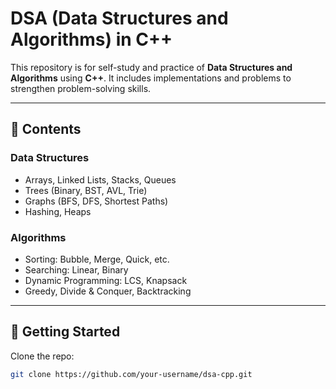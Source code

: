 # DSA (Data Structures and Algorithms) in C++

This repository is for self-study and practice of **Data Structures and Algorithms** using **C++**. It includes implementations and problems to strengthen problem-solving skills.

---

## 📂 Contents
### Data Structures
- Arrays, Linked Lists, Stacks, Queues
- Trees (Binary, BST, AVL, Trie)
- Graphs (BFS, DFS, Shortest Paths)
- Hashing, Heaps

### Algorithms
- Sorting: Bubble, Merge, Quick, etc.
- Searching: Linear, Binary
- Dynamic Programming: LCS, Knapsack
- Greedy, Divide & Conquer, Backtracking

---

## 🚀 Getting Started
Clone the repo:  
   ```bash
   git clone https://github.com/your-username/dsa-cpp.git
